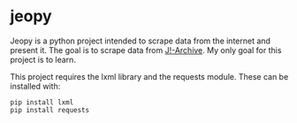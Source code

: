 # jeopy

Jeopy is a python project intended to scrape data from the internet and present it. The goal is to scrape data from [J!-Archive](http://j-archive.com/).
My only goal for this project is to learn.

This project requires the lxml library and the requests module. These can be installed with:

```
pip install lxml
pip install requests
```